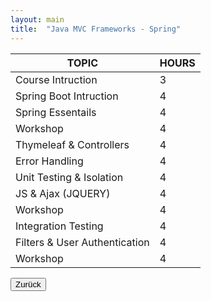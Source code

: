 ```yaml
---
layout: main
title:  "Java MVC Frameworks - Spring"
---
```



<table class="table-steel">
<thead>
<tr>
<th>TOPIC</th>
<th>HOURS</th>
</tr>
</thead>
<tbody>
  <tr><td>Course Intruction</td><td>3</td></tr>
  <tr><td>Spring Boot Intruction</td><td>4</td></tr>
  <tr><td>Spring Essentails	</td><td>4</td></tr><tr>
  <td>Workshop</td><td>4</td></tr><tr>
  <td>Thymeleaf & Controllers</td><td>4</td></tr><tr>
  <td>Error Handling</td><td>4</td></tr><tr>
  <td>Unit Testing & Isolation</td><td>4</td></tr>
  <tr><td>JS & Ajax (JQUERY)</td><td>4</td></tr>
  <tr><td>Workshop</td><td>4</td></tr>
  <tr><td>Integration Testing</td><td>4</td></tr>
  <tr><td>Filters & User Authentication</td><td>4</td></tr>
  <tr><td>Workshop</td><td>4</td></tr>
</tbody>
</table>
<div class="button-back">
  <input type="button" value="Zurück" onclick="window.history.back()" /> 
</div>
